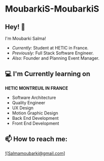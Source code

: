 # MoubarkiS-MoubarkiS
<h2>Hey! 👋</h2>

I'm Moubarki Salma! 
- <i>Currently:</i>  Student at HETIC in France. 
- <i>Previously:</i> Full Stack Software Engineer.
- <i>Also:</i> Founder and Planning Event Manager.

<h2>💻 I'm Currently learning on</h2>

__HETIC MONTREUIL IN FRANCE__
- Software Architecture
- Quality Engineer
- UX Design
- Motion Graphic Design
- Back End Development
- Front End Development

<h2>📫 How to reach me:</h2>

<a href="mailto:Salmamoubarki@gmail.com">![Salmamoubarki@gmail.com]</a>